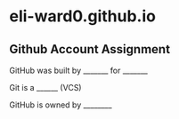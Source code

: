 # eli-ward0.github.io

## Github Account Assignment

GitHub was built by _______ for _______

Git is a ______ (VCS)

GitHub is owned by ________
